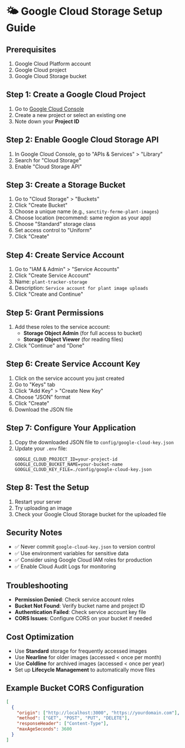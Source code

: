 # 🌤️ Google Cloud Storage Setup Guide

## Prerequisites
1. Google Cloud Platform account
2. Google Cloud project
3. Google Cloud Storage bucket

## Step 1: Create a Google Cloud Project
1. Go to [Google Cloud Console](https://console.cloud.google.com/)
2. Create a new project or select an existing one
3. Note down your **Project ID**

## Step 2: Enable Google Cloud Storage API
1. In Google Cloud Console, go to "APIs & Services" > "Library"
2. Search for "Cloud Storage"
3. Enable "Cloud Storage API"

## Step 3: Create a Storage Bucket
1. Go to "Cloud Storage" > "Buckets"
2. Click "Create Bucket"
3. Choose a unique name (e.g., `sanctity-ferme-plant-images`)
4. Choose location (recommend: same region as your app)
5. Choose "Standard" storage class
6. Set access control to "Uniform"
7. Click "Create"

## Step 4: Create Service Account
1. Go to "IAM & Admin" > "Service Accounts"
2. Click "Create Service Account"
3. Name: `plant-tracker-storage`
4. Description: `Service account for plant image uploads`
5. Click "Create and Continue"

## Step 5: Grant Permissions
1. Add these roles to the service account:
   - **Storage Object Admin** (for full access to bucket)
   - **Storage Object Viewer** (for reading files)
2. Click "Continue" and "Done"

## Step 6: Create Service Account Key
1. Click on the service account you just created
2. Go to "Keys" tab
3. Click "Add Key" > "Create New Key"
4. Choose "JSON" format
5. Click "Create"
6. Download the JSON file

## Step 7: Configure Your Application
1. Copy the downloaded JSON file to `config/google-cloud-key.json`
2. Update your `.env` file:
   ```env
   GOOGLE_CLOUD_PROJECT_ID=your-project-id
   GOOGLE_CLOUD_BUCKET_NAME=your-bucket-name
   GOOGLE_CLOUD_KEY_FILE=./config/google-cloud-key.json
   ```

## Step 8: Test the Setup
1. Restart your server
2. Try uploading an image
3. Check your Google Cloud Storage bucket for the uploaded file

## Security Notes
- ✅ Never commit `google-cloud-key.json` to version control
- ✅ Use environment variables for sensitive data
- ✅ Consider using Google Cloud IAM roles for production
- ✅ Enable Cloud Audit Logs for monitoring

## Troubleshooting
- **Permission Denied**: Check service account roles
- **Bucket Not Found**: Verify bucket name and project ID
- **Authentication Failed**: Check service account key file
- **CORS Issues**: Configure CORS on your bucket if needed

## Cost Optimization
- Use **Standard** storage for frequently accessed images
- Use **Nearline** for older images (accessed < once per month)
- Use **Coldline** for archived images (accessed < once per year)
- Set up **Lifecycle Management** to automatically move files

## Example Bucket CORS Configuration
```json
[
  {
    "origin": ["http://localhost:3000", "https://yourdomain.com"],
    "method": ["GET", "POST", "PUT", "DELETE"],
    "responseHeader": ["Content-Type"],
    "maxAgeSeconds": 3600
  }
]
``` 